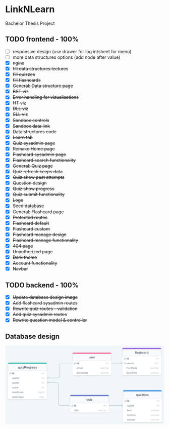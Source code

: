 # LinkNLearn

Bachelor Thesis Project

## TODO frontend - 100%

- [ ] responsive design (use drawer for log in/sheet for menu)
- [ ] more data structures options (add node after value)
- [x] ~~nginx~~
- [x] ~~fill data structures lectures~~
- [x] ~~fill quizzes~~
- [x] ~~fill flashcards~~
- [x] ~~General: Data structure page~~
- [x] ~~BST viz~~
- [x] ~~Error handling for vizualisations~~
- [x] ~~HT viz~~
- [x] ~~DLL viz~~
- [x] ~~SLL viz~~
- [x] ~~Sandbox controls~~
- [x] ~~Sandbox data link~~
- [x] ~~Data structures code~~
- [x] ~~Learn tab~~
- [x] ~~Quiz sysadmin page~~
- [x] ~~Remake Home page~~
- [x] ~~Flashcard sysadmin page~~
- [x] ~~Flashcard search functionality~~
- [x] ~~General: Quiz page~~
- [x] ~~Quiz refresh keeps data~~
- [x] ~~Quiz show past attempts~~
- [x] ~~Question design~~
- [x] ~~Quiz show progress~~
- [x] ~~Quiz submit functionality~~
- [x] ~~Logo~~
- [x] ~~Seed database~~
- [x] ~~General: Flashcard page~~
- [x] ~~Protected routes~~
- [x] ~~Flashcard default~~
- [x] ~~Flashcard custom~~
- [x] ~~Flashcard manage design~~
- [x] ~~Flashcard manage functionality~~
- [x] ~~404 page~~
- [x] ~~Unauthorized page~~
- [x] ~~Dark theme~~
- [x] ~~Account functionality~~
- [x] ~~Navbar~~

## TODO backend - 100%

- [x] ~~Update database design image~~
- [x] ~~Add flashcard sysadmin routes~~
- [x] ~~Rewrite quiz routes - validation~~
- [x] ~~Add quiz sysadmin routes~~
- [x] ~~Rewrite question model & controller~~

## Database design

![Database design](backend/database%20design.png)
